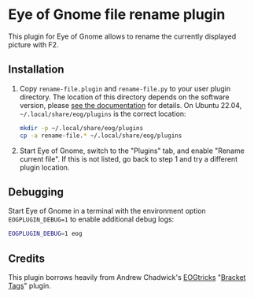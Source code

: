 Eye of Gnome file rename plugin
===============================

This plugin for Eye of Gnome allows to rename the currently displayed picture with F2.

Installation
------------

1. Copy `rename-file.plugin` and `rename-file.py` to your user plugin directory. The location of this directory depends on the software version, please [see the documentation](https://wiki.gnome.org/Apps/EyeOfGnome/Plugins) for details. On Ubuntu 22.04, `~/.local/share/eog/plugins` is the correct location:
   ```bash
   mkdir -p ~/.local/share/eog/plugins
   cp -a rename-file.* ~/.local/share/eog/plugins
   ```
2. Start Eye of Gnome, switch to the "Plugins" tab, and enable "Rename current file". If this is not listed, go back to step 1 and try a different plugin location.

Debugging
---------

Start Eye of Gnome in a terminal with the environment option `EOGPLUGIN_DEBUG=1` to enable additional debug logs:
```bash
EOGPLUGIN_DEBUG=1 eog
```

Credits
-------

This plugin borrows heavily from Andrew Chadwick's [EOGtricks](https://github.com/achadwick/eogtricks/) "[Bracket Tags](https://github.com/achadwick/eogtricks/blob/master/eog/eogtricks-bracket-tags.py)" plugin.

